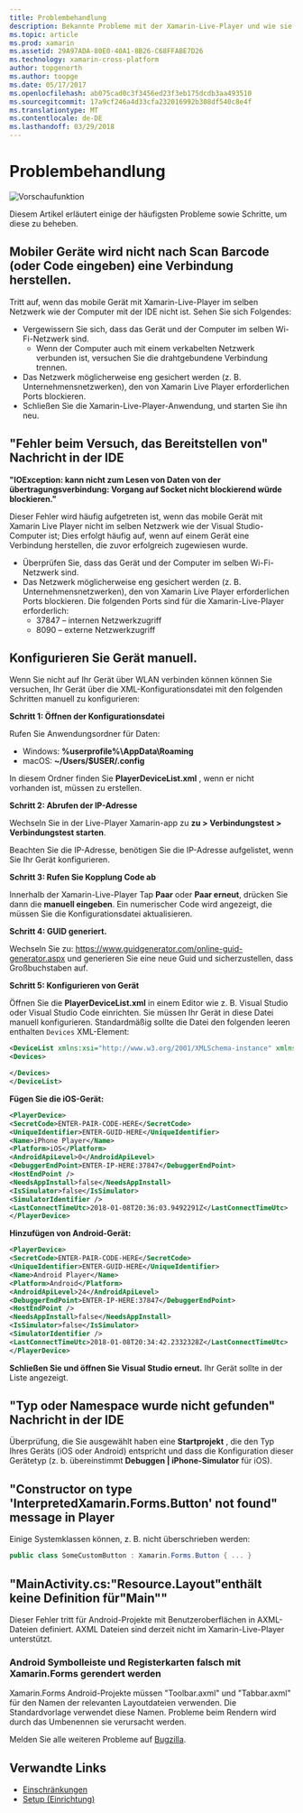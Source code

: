 ```yaml
---
title: Problembehandlung
description: Bekannte Probleme mit der Xamarin-Live-Player und wie sie diesen Fehler zu beheben.
ms.topic: article
ms.prod: xamarin
ms.assetid: 29A97ADA-80E0-40A1-8B26-C68FFABE7D26
ms.technology: xamarin-cross-platform
author: topgenorth
ms.author: toopge
ms.date: 05/17/2017
ms.openlocfilehash: ab075cad0c3f3456ed23f3eb175dcdb3aa493510
ms.sourcegitcommit: 17a9cf246a4d33cfa232016992b308df540c8e4f
ms.translationtype: MT
ms.contentlocale: de-DE
ms.lasthandoff: 03/29/2018
---
```

# <a name="troubleshooting"></a>Problembehandlung

![Vorschaufunktion](~/media/shared/preview.png)

Diesem Artikel erläutert einige der häufigsten Probleme sowie Schritte, um diese zu beheben.


## <a name="mobile-device-does-not-connect-after-scanning-barcode-or-entering-code"></a>Mobiler Geräte wird nicht nach Scan Barcode (oder Code eingeben) eine Verbindung herstellen.

Tritt auf, wenn das mobile Gerät mit Xamarin-Live-Player im selben Netzwerk wie der Computer mit der IDE nicht ist. Sehen Sie sich Folgendes:

- Vergewissern Sie sich, dass das Gerät und der Computer im selben Wi-Fi-Netzwerk sind.
  - Wenn der Computer auch mit einem verkabelten Netzwerk verbunden ist, versuchen Sie die drahtgebundene Verbindung trennen.
- Das Netzwerk möglicherweise eng gesichert werden (z. B. Unternehmensnetzwerken), den von Xamarin Live Player erforderlichen Ports blockieren.
- Schließen Sie die Xamarin-Live-Player-Anwendung, und starten Sie ihn neu.


## <a name="error-while-trying-to-deploy-message-in-ide"></a>"Fehler beim Versuch, das Bereitstellen von" Nachricht in der IDE

**"IOException: kann nicht zum Lesen von Daten von der übertragungsverbindung: Vorgang auf Socket nicht blockierend würde blockieren."**

Dieser Fehler wird häufig aufgetreten ist, wenn das mobile Gerät mit Xamarin Live Player nicht im selben Netzwerk wie der Visual Studio-Computer ist; Dies erfolgt häufig auf, wenn auf einem Gerät eine Verbindung herstellen, die zuvor erfolgreich zugewiesen wurde.

* Überprüfen Sie, dass das Gerät und der Computer im selben Wi-Fi-Netzwerk sind.
* Das Netzwerk möglicherweise eng gesichert werden (z. B. Unternehmensnetzwerken), den von Xamarin Live Player erforderlichen Ports blockieren. Die folgenden Ports sind für die Xamarin-Live-Player erforderlich:
  * 37847 – internen Netzwerkzugriff 
  * 8090 – externe Netzwerkzugriff

## <a name="manually-configure-device"></a>Konfigurieren Sie Gerät manuell.

Wenn Sie nicht auf Ihr Gerät über WLAN verbinden können können Sie versuchen, Ihr Gerät über die XML-Konfigurationsdatei mit den folgenden Schritten manuell zu konfigurieren:

**Schritt 1: Öffnen der Konfigurationsdatei**

Rufen Sie Anwendungsordner für Daten:

* Windows: **%userprofile%\AppData\Roaming**
* macOS: **~/Users/$USER/.config**

In diesem Ordner finden Sie **PlayerDeviceList.xml** , wenn er nicht vorhanden ist, müssen zu erstellen.

**Schritt 2: Abrufen der IP-Adresse**

Wechseln Sie in der Live-Player Xamarin-app zu **zu > Verbindungstest > Verbindungstest starten**.

Beachten Sie die IP-Adresse, benötigen Sie die IP-Adresse aufgelistet, wenn Sie Ihr Gerät konfigurieren.

**Schritt 3: Rufen Sie Kopplung Code ab**

Innerhalb der Xamarin-Live-Player Tap **Paar** oder **Paar erneut**, drücken Sie dann die **manuell eingeben**. Ein numerischer Code wird angezeigt, die müssen Sie die Konfigurationsdatei aktualisieren.

**Schritt 4: GUID generiert.**

Wechseln Sie zu: https://www.guidgenerator.com/online-guid-generator.aspx und generieren Sie eine neue Guid und sicherzustellen, dass Großbuchstaben auf.


**Schritt 5: Konfigurieren von Gerät**

Öffnen Sie die **PlayerDeviceList.xml** in einem Editor wie z. B. Visual Studio oder Visual Studio Code einrichten. Sie müssen Ihr Gerät in diese Datei manuell konfigurieren. Standardmäßig sollte die Datei den folgenden leeren enthalten `Devices` XML-Element:

```xml
<DeviceList xmlns:xsi="http://www.w3.org/2001/XMLSchema-instance" xmlns:xsd="http://www.w3.org/2001/XMLSchema">
<Devices>

</Devices>
</DeviceList>
```

**Fügen Sie die iOS-Gerät:**

```xml
<PlayerDevice>
<SecretCode>ENTER-PAIR-CODE-HERE</SecretCode>
<UniqueIdentifier>ENTER-GUID-HERE</UniqueIdentifier>
<Name>iPhone Player</Name>
<Platform>iOS</Platform>
<AndroidApiLevel>0</AndroidApiLevel>
<DebuggerEndPoint>ENTER-IP-HERE:37847</DebuggerEndPoint>
<HostEndPoint />
<NeedsAppInstall>false</NeedsAppInstall>
<IsSimulator>false</IsSimulator>
<SimulatorIdentifier />
<LastConnectTimeUtc>2018-01-08T20:36:03.9492291Z</LastConnectTimeUtc>
</PlayerDevice>
```


**Hinzufügen von Android-Gerät:**

```xml
<PlayerDevice>
<SecretCode>ENTER-PAIR-CODE-HERE</SecretCode>
<UniqueIdentifier>ENTER-GUID-HERE</UniqueIdentifier>
<Name>Android Player</Name>
<Platform>Android</Platform>
<AndroidApiLevel>24</AndroidApiLevel>
<DebuggerEndPoint>ENTER-IP-HERE:37847</DebuggerEndPoint>
<HostEndPoint />
<NeedsAppInstall>false</NeedsAppInstall>
<IsSimulator>false</IsSimulator>
<SimulatorIdentifier />
<LastConnectTimeUtc>2018-01-08T20:34:42.2332328Z</LastConnectTimeUtc>
</PlayerDevice>
```

**Schließen Sie und öffnen Sie Visual Studio erneut.** Ihr Gerät sollte in der Liste angezeigt.


## <a name="type-or-namespace-cannot-be-found-message-in-ide"></a>"Typ oder Namespace wurde nicht gefunden" Nachricht in der IDE

Überprüfung, die Sie ausgewählt haben eine **Startprojekt** , die den Typ Ihres Geräts (iOS oder Android) entspricht und dass die Konfiguration dieser Gerätetyp (z. b. übereinstimmt **Debuggen | iPhone-Simulator** für iOS).

## <a name="constructor-on-type-interpretedxamarinformsbutton-not-found-message-in-player"></a>"Constructor on type 'InterpretedXamarin.Forms.Button' not found" message in Player

Einige Systemklassen können, z. B. nicht überschrieben werden:

```csharp
public class SomeCustomButton : Xamarin.Forms.Button { ... }
```

## <a name="mainactivitycs-resourcelayout-does-not-contain-a-definition-for-main"></a>"MainActivity.cs:"Resource.Layout"enthält keine Definition für"Main""

Dieser Fehler tritt für Android-Projekte mit Benutzeroberflächen in AXML-Dateien definiert.
AXML Dateien sind derzeit nicht im Xamarin-Live-Player unterstützt.

### <a name="android-toolbar-and-tabs-render-incorrectly-using-xamarinforms"></a>Android Symbolleiste und Registerkarten falsch mit Xamarin.Forms gerendert werden

Xamarin.Forms Android-Projekte müssen "Toolbar.axml" und "Tabbar.axml" für den Namen der relevanten Layoutdateien verwenden. Die Standardvorlage verwendet diese Namen. Probleme beim Rendern wird durch das Umbenennen sie verursacht werden.


Melden Sie alle weiteren Probleme auf [Bugzilla](https://aka.ms/live-player-report-issue).


## <a name="related-links"></a>Verwandte Links

- [Einschränkungen](~/tools/live-player/limitations.md)
- [Setup (Einrichtung)](~/tools/live-player/install.md)
